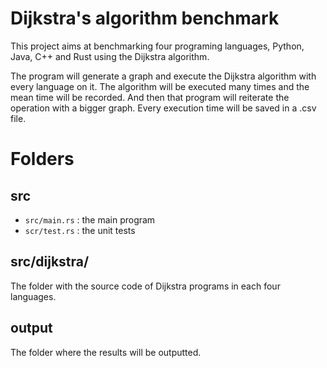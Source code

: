 # Dijkstra's algorithm benchmark

This project aims at benchmarking four programing languages, Python, Java, C++ and Rust using the Dijkstra algorithm.

The program will generate a graph and execute the Dijkstra algorithm with every language on it. The algorithm will be executed many times and the mean time will be recorded. And then that program will reiterate the operation with a bigger graph. Every execution time will be saved in a .csv file.

# Folders

## src

- `src/main.rs` : the main program
- `scr/test.rs` : the unit tests

## src/dijkstra/

The folder with the source code of Dijkstra programs in each four languages.

## output

The folder where the results will be outputted.
